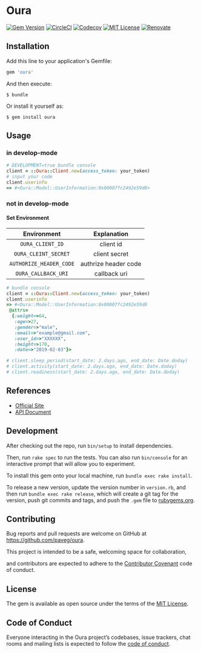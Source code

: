Oura
====

[![Gem Version](https://badge.fury.io/rb/oura.svg)][rubygem]
[![CircleCI](https://circleci.com/gh/paveg/oura.svg?style=svg&circle-token=510e032854535d58837e088b89650cc931ae12be)][circleci]
[![Codecov](https://codecov.io/gh/paveg/oura/branch/master/graph/badge.svg)][codecov]
[![MIT License](http://img.shields.io/badge/license-MIT-blue.svg?style=flat-square)][license]
[![Renovate](https://badges.renovateapi.com/github/paveg/oura)][renovate]

[circleci]: https://circleci.com/gh/paveg/oura
[codecov]: https://codecov.io/gh/paveg/oura
[license]: https://github.com/paveg/oura/blob/master/LICENSE
[renovate]: https://github.com/renovatebot/renovate
[rubygem]: https://badge.fury.io/rb/oura

## Installation

Add this line to your application's Gemfile:

```ruby
gem 'oura'
```

And then execute:

    $ bundle

Or install it yourself as:

    $ gem install oura

## Usage

### in develop-mode

```ruby
# DEVELOPMENT=true bundle console
client = ::Oura::Client.new(access_token: your_token)
# input your code
client.userinfo
=> #<Oura::Model::UserInformation:0x00007fc2492e59d8>
```

### not in develop-mode

#### Set Environment

|Environment|Explanation|
|:---:|:---:|
| `OURA_CLIENT_ID` | client id |
| `OURA_CLEINT_SECRET` | client secret |
| `AUTHORIZE_HEADER_CODE` | authrize header code |
| `OURA_CALLBACK_URI` | callback uri |


```ruby
# bundle console
client = ::Oura::Client.new(access_token: your_token)
client.userinfo
=> #<Oura::Model::UserInformation:0x00007fc2492e59d8
 @attrs=
  {:weight=>64,
   :age=>27,
   :gender=>"male",
   :email=>"example@gmail.com",
   :user_id=>"XXXXXX",
   :height=>170,
   :date=>"2019-02-03"}>

# client.sleep_period(start_date: 2.days.ago, end_date: Date.doday)
# client.activity(start_date: 2.days.ago, end_date: Date.doday)
# client.readiness(start_date: 2.days.ago, end_date: Date.doday)
```

## References

- [Official Site](https://ouraring.com/)
- [API Document](https://cloud.ouraring.com/docs/)

## Development

After checking out the repo, run `bin/setup` to install dependencies. 

Then, run `rake spec` to run the tests. You can also run `bin/console` for an interactive prompt that will allow you to experiment.

To install this gem onto your local machine, run `bundle exec rake install`. 

To release a new version, update the version number in `version.rb`, and then run `bundle exec rake release`, which will create a git tag for the version, push git commits and tags, and push the `.gem` file to [rubygems.org](https://rubygems.org).

## Contributing

Bug reports and pull requests are welcome on GitHub at https://github.com/paveg/oura.

This project is intended to be a safe, welcoming space for collaboration,
 
 and contributors are expected to adhere to the [Contributor Covenant](http://contributor-covenant.org) code of conduct.

## License

The gem is available as open source under the terms of the [MIT License](https://opensource.org/licenses/MIT).

## Code of Conduct

Everyone interacting in the Oura project’s codebases, issue trackers, chat rooms and mailing lists is expected to follow the [code of conduct](https://github.com/[USERNAME]/oura/blob/master/CODE_OF_CONDUCT.md).
